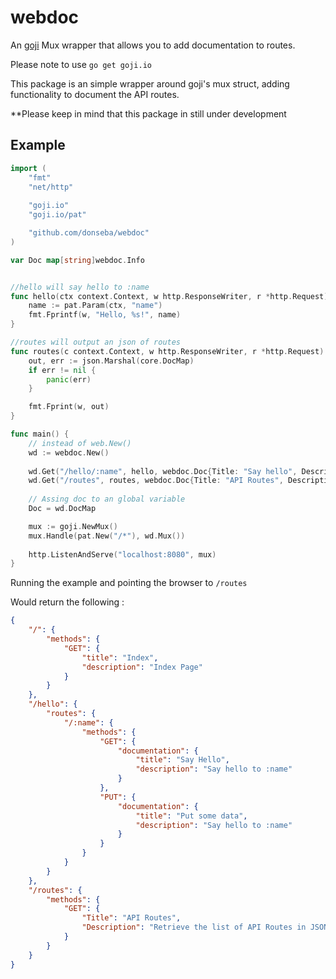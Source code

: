 # webdoc
An [goji](https://github.com/goji/goji) Mux wrapper that allows you to add documentation to routes. 

Please note to use `go get goji.io`

This package is an simple wrapper around goji's mux struct, adding functionality to document the API routes.

**Please keep in mind that this package in still under development

## Example
``` go
import (
    "fmt"
    "net/http"
    
    "goji.io"
    "goji.io/pat"

    "github.com/donseba/webdoc"
)

var Doc map[string]webdoc.Info


//hello will say hello to :name
func hello(ctx context.Context, w http.ResponseWriter, r *http.Request) {
    name := pat.Param(ctx, "name")
    fmt.Fprintf(w, "Hello, %s!", name)
}

//routes will output an json of routes
func routes(c context.Context, w http.ResponseWriter, r *http.Request) {
    out, err := json.Marshal(core.DocMap)
    if err != nil {
        panic(err)
    }

    fmt.Fprint(w, out)
}

func main() {
    // instead of web.New()
    wd := webdoc.New()
    
    wd.Get("/hello/:name", hello, webdoc.Doc{Title: "Say hello", Description: "Say hello to :name"})
    wd.Get("/routes", routes, webdoc.Doc{Title: "API Routes", Description: "Retrieve the list of API Routes in JSON format"})
    
    // Assing doc to an global variable
    Doc = wd.DocMap

    mux := goji.NewMux()
    mux.Handle(pat.New("/*"), wd.Mux())
        
    http.ListenAndServe("localhost:8080", mux)
}
```

Running the example and pointing the browser to `/routes`

Would return the following :
``` json
{
	"/": {
		"methods": {
			"GET": {
				"title": "Index",
				"description": "Index Page"
			}
		}
	},
	"/hello": {
		"routes": {
			"/:name": {
				"methods": {
					"GET": {
						"documentation": {
							"title": "Say Hello",
							"description": "Say hello to :name"
						}
					},
					"PUT": {
						"documentation": {
							"title": "Put some data",
							"description": "Say hello to :name"
						}
					}
				}
			}
		}
	},
	"/routes": {
		"methods": {
			"GET": {
				"Title": "API Routes",
				"Description": "Retrieve the list of API Routes in JSON format"
			}
		}
	}
}
```
